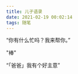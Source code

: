 ```yaml
---
title: 儿子语录
date: 2021-02-19 00:02:14
tags: 随笔
---
```


“你有什么忙吗？我来帮你。”

<!-- more -->

"棒"

“「爸爸」我有个好主意”
